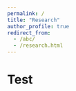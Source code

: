 ```yaml
---
permalink: /
title: "Research"
author_profile: true
redirect_from: 
  - /abc/
  - /research.html
---
```


Test
======
